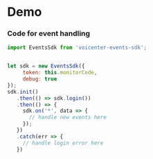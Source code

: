 # Demo

### Code for event handling

```javascript
import EventsSdk from 'voicenter-events-sdk';


let sdk = new EventsSdk({
     token: this.monitorCode,
     debug: true
});
sdk.init()
   .then(() => sdk.login())
   .then(() => {
     sdk.on('*', data => {
       // handle new events here
     });
   })
   .catch(err => {
     // handle login error here
   })
```

<ClientOnly>
 <Demo></Demo>
</ClientOnly>
